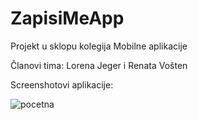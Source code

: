 # ZapisiMeApp
Projekt u sklopu kolegija Mobilne aplikacije

Članovi tima: Lorena Jeger i Renata Vošten


Screenshotovi aplikacije:

![pocetna](https://user-images.githubusercontent.com/57946609/169805954-912bf8fb-e07b-41b1-9417-54e5146fbcb6.png)

